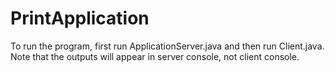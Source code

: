 # PrintApplication

To run the program, first run ApplicationServer.java and then run Client.java.
Note that the outputs will appear in server console, not client console.
